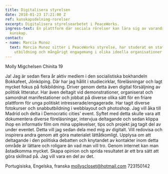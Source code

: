 ```yaml
---
title: Digitalisera styrelsen
date: 2018-01-23 17:21:00 Z
ref: kunskapsdelning-rorelser
excerpt: Digitalisera styrelsearbetet i PeaceWorks.
ingress-text: En plattform där sociala rörelser kan lära sig av varandra och sprida
  kunskap.
contact:
- name: Marcia Munoz
  text: Marcia Munoz sitter i PeaceWorks styrelse, har studerat en statsvetenskaplig
    utbildning och mångårigt engagemang i olika ideella organisationer.
---
```


Molly Migchelsen Chinita	19		

Ja! Jag är sedan flera år aktiv medlem i den socialistiska bokhandeln Bokkafeet, Jönköping. Där har jag hållit i studiecirklar, föreläsningar och lagt mycket fokus på folkbildning.  Driver genom detta även digital försäljning av politisk litteratur. Har även deltagit vid demonstrationer, organiserat och samordnat manifestationer och jobbat på diverse olika sätt för en friare plattform för unga politiskt intresserade/engagerade. Har tagit diverse fotokurser och snabbutbildning i webblayout och photoshop.	Jag vill åka till Madrid och delta i Democratic cities' event. Syftet med detta skulle vara att dokumentera diverse föreläsningar, intervjua deltagande och sedan klippa ihop en informativ film om mina upplevelser, tips och projekt jag tagit del av under eventet. Detta vill  jag sedan dela med mig av digitalt.	 Vill redovisa och inspirera andra genom att göra materialet lättåtkomligt. Upplysa om att deltagande i den politiska debatten och knytandet av kontakter inom detta område är lättare och roligare än vad man vill tro. Genom internet kan man åstadkomma mycket. Skapa opinion och sprida resultatet är ett bra sätt att göra skillnad på. Jag vill vara en del av det.

Portugisiska, Engelska, franska	mollyscloset@hotmail.com	723150142
